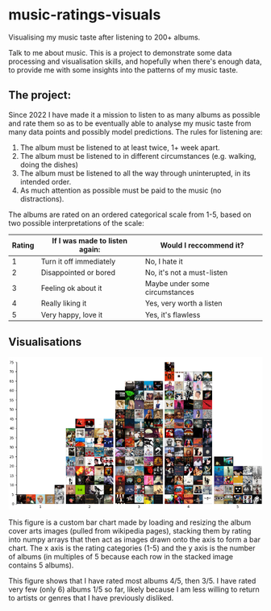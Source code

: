 # music-ratings-visuals
Visualising my music taste after listening to 200+ albums.

Talk to me about music. This is a project to demonstrate some data processing and visualisation skills, and hopefully when there's enough data, to provide me with some insights into the patterns of my music taste.

## The project:

Since 2022 I have made it a mission to listen to as many albums as possible and rate them so as to be eventually able to analyse my music taste from many data points and possibly model predictions. The rules for listening are:

1) The album must be listened to at least twice, 1+ week apart.
2) The album must be listened to in different circumstances (e.g. walking, doing the dishes)
3) The album must be listened to all the way through uninterupted, in its intended order.
4) As much attention as possible must be paid to the music (no distractions).

The albums are rated on an ordered categorical scale from 1-5, based on two possible interpretations of the scale:

| Rating    | If I was made to listen again: | Would I reccommend it?         |
| --------- | ------------------------------ | ------------------------------ |
| 1         | Turn it off immediately        | No, I hate it                  |
| 2         | Disappointed or bored          | No, it's not a must-listen     |
| 3         | Feeling ok about it            | Maybe under some circumstances |
| 4         | Really liking it               | Yes, very worth a listen       |
| 5         | Very happy, love it            | Yes, it's flawless             |

## Visualisations

![A bar chart for each rating category with the bars drawn with the covers of each album rated so far](https://github.com/GHornshaw/music-ratings-visuals/blob/main/visuals/album-bar-chart.png?raw=true)

This figure is a custom bar chart made by loading and resizing the album cover arts images (pulled from wikipedia pages), stacking them by rating into numpy arrays that then act as images drawn onto the axis to form a bar chart. The x axis is the rating categories (1-5) and the y axis is the number of albums (in multiples of 5 because each row in the stacked image contains 5 albums).

This figure shows that I have rated most albums 4/5, then 3/5. I have rated very few (only 6) albums 1/5 so far, likely because I am less willing to return to artists or genres that I have previously disliked.